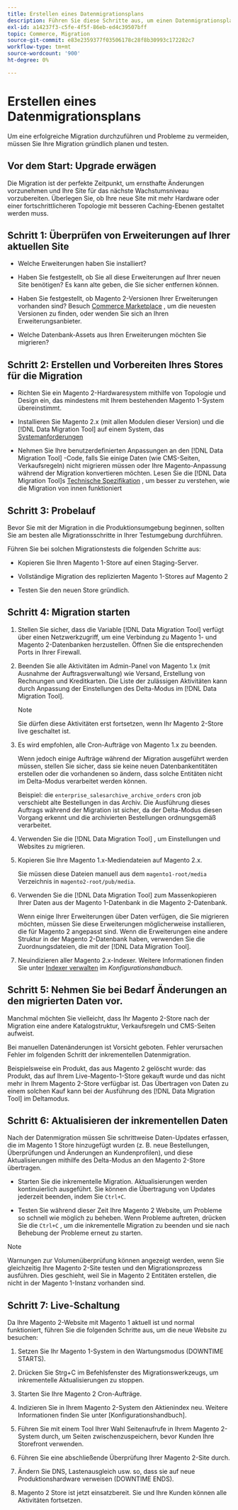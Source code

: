 ```yaml
---
title: Erstellen eines Datenmigrationsplans
description: Führen Sie diese Schritte aus, um einen Datenmigrationsplan zu erstellen, um eine erfolgreiche Aktualisierung von Magento 1 auf Magento 2 sicherzustellen.
exl-id: a14237f3-c5fe-4f5f-86eb-ed4c39507bff
topic: Commerce, Migration
source-git-commit: e83e2359377f03506178c28f8b30993c172282c7
workflow-type: tm+mt
source-wordcount: '900'
ht-degree: 0%

---
```


# Erstellen eines Datenmigrationsplans

Um eine erfolgreiche Migration durchzuführen und Probleme zu vermeiden, müssen Sie Ihre Migration gründlich planen und testen.

## Vor dem Start: Upgrade erwägen

Die Migration ist der perfekte Zeitpunkt, um ernsthafte Änderungen vorzunehmen und Ihre Site für das nächste Wachstumsniveau vorzubereiten. Überlegen Sie, ob Ihre neue Site mit mehr Hardware oder einer fortschrittlicheren Topologie mit besseren Caching-Ebenen gestaltet werden muss.

## Schritt 1: Überprüfen von Erweiterungen auf Ihrer aktuellen Site

* Welche Erweiterungen haben Sie installiert?

* Haben Sie festgestellt, ob Sie all diese Erweiterungen auf Ihrer neuen Site benötigen? Es kann alte geben, die Sie sicher entfernen können.

* Haben Sie festgestellt, ob Magento 2-Versionen Ihrer Erweiterungen vorhanden sind? Besuch [Commerce Marketplace] , um die neuesten Versionen zu finden, oder wenden Sie sich an Ihren Erweiterungsanbieter.

* Welche Datenbank-Assets aus Ihren Erweiterungen möchten Sie migrieren?

## Schritt 2: Erstellen und Vorbereiten Ihres Stores für die Migration

* Richten Sie ein Magento 2-Hardwaresystem mithilfe von Topologie und Design ein, das mindestens mit Ihrem bestehenden Magento 1-System übereinstimmt.

* Installieren Sie Magento 2.x (mit allen Modulen dieser Version) und die [!DNL Data Migration Tool] auf einem System, das [Systemanforderungen](../../installation/system-requirements.md)

* Nehmen Sie Ihre benutzerdefinierten Anpassungen an den [!DNL Data Migration Tool] -Code, falls Sie einige Daten (wie CMS-Seiten, Verkaufsregeln) nicht migrieren müssen oder Ihre Magento-Anpassung während der Migration konvertieren möchten. Lesen Sie die [!DNL Data Migration Tool]s [Technische Spezifikation](technical-specification.md) , um besser zu verstehen, wie die Migration von innen funktioniert

## Schritt 3: Probelauf

Bevor Sie mit der Migration in die Produktionsumgebung beginnen, sollten Sie am besten alle Migrationsschritte in Ihrer Testumgebung durchführen.

Führen Sie bei solchen Migrationstests die folgenden Schritte aus:

* Kopieren Sie Ihren Magento 1-Store auf einen Staging-Server.

* Vollständige Migration des replizierten Magento 1-Stores auf Magento 2

* Testen Sie den neuen Store gründlich.

## Schritt 4: Migration starten

1. Stellen Sie sicher, dass die Variable [!DNL Data Migration Tool] verfügt über einen Netzwerkzugriff, um eine Verbindung zu Magento 1- und Magento 2-Datenbanken herzustellen. Öffnen Sie die entsprechenden Ports in Ihrer Firewall.

1. Beenden Sie alle Aktivitäten im Admin-Panel von Magento 1.x (mit Ausnahme der Auftragsverwaltung) wie Versand, Erstellung von Rechnungen und Kreditkarten. Die Liste der zulässigen Aktivitäten kann durch Anpassung der Einstellungen des Delta-Modus im [!DNL Data Migration Tool].

   >[!NOTE]
   >
   >Sie dürfen diese Aktivitäten erst fortsetzen, wenn Ihr Magento 2-Store live geschaltet ist.

1. Es wird empfohlen, alle Cron-Aufträge von Magento 1.x zu beenden.

   Wenn jedoch einige Aufträge während der Migration ausgeführt werden müssen, stellen Sie sicher, dass sie keine neuen Datenbankentitäten erstellen oder die vorhandenen so ändern, dass solche Entitäten nicht im Delta-Modus verarbeitet werden können.

   Beispiel: die `enterprise_salesarchive_archive_orders` cron job verschiebt alte Bestellungen in das Archiv. Die Ausführung dieses Auftrags während der Migration ist sicher, da der Delta-Modus diesen Vorgang erkennt und die archivierten Bestellungen ordnungsgemäß verarbeitet.

1. Verwenden Sie die [!DNL Data Migration Tool] , um Einstellungen und Websites zu migrieren.

1. Kopieren Sie Ihre Magento 1.x-Mediendateien auf Magento 2.x.

   Sie müssen diese Dateien manuell aus dem `magento1-root/media` Verzeichnis in `magento2-root/pub/media`.

1. Verwenden Sie die [!DNL Data Migration Tool] zum Massenkopieren Ihrer Daten aus der Magento 1-Datenbank in die Magento 2-Datenbank.

   Wenn einige Ihrer Erweiterungen über Daten verfügen, die Sie migrieren möchten, müssen Sie diese Erweiterungen möglicherweise installieren, die für Magento 2 angepasst sind. Wenn die Erweiterungen eine andere Struktur in der Magento 2-Datenbank haben, verwenden Sie die Zuordnungsdateien, die mit der [!DNL Data Migration Tool].

1. Neuindizieren aller Magento 2.x-Indexer. Weitere Informationen finden Sie unter [Indexer verwalten](../../configuration/cli/manage-indexers.md) im _Konfigurationshandbuch_.

## Schritt 5: Nehmen Sie bei Bedarf Änderungen an den migrierten Daten vor.

Manchmal möchten Sie vielleicht, dass Ihr Magento 2-Store nach der Migration eine andere Katalogstruktur, Verkaufsregeln und CMS-Seiten aufweist.

Bei manuellen Datenänderungen ist Vorsicht geboten. Fehler verursachen Fehler im folgenden Schritt der inkrementellen Datenmigration.

Beispielsweise ein Produkt, das aus Magento 2 gelöscht wurde: das Produkt, das auf Ihrem Live-Magento-1-Store gekauft wurde und das nicht mehr in Ihrem Magento 2-Store verfügbar ist. Das Übertragen von Daten zu einem solchen Kauf kann bei der Ausführung des [!DNL Data Migration Tool] im Deltamodus.

## Schritt 6: Aktualisieren der inkrementellen Daten

Nach der Datenmigration müssen Sie schrittweise Daten-Updates erfassen, die im Magento 1 Store hinzugefügt wurden (z. B. neue Bestellungen, Überprüfungen und Änderungen an Kundenprofilen), und diese Aktualisierungen mithilfe des Delta-Modus an den Magento 2-Store übertragen.

* Starten Sie die inkrementelle Migration. Aktualisierungen werden kontinuierlich ausgeführt. Sie können die Übertragung von Updates jederzeit beenden, indem Sie `Ctrl+C`.

* Testen Sie während dieser Zeit Ihre Magento 2 Website, um Probleme so schnell wie möglich zu beheben. Wenn Probleme auftreten, drücken Sie die `Ctrl+C` , um die inkrementelle Migration zu beenden und sie nach Behebung der Probleme erneut zu starten.

>[!NOTE]
>
>Warnungen zur Volumenüberprüfung können angezeigt werden, wenn Sie gleichzeitig Ihre Magento 2-Site testen und den Migrationsprozess ausführen. Dies geschieht, weil Sie in Magento 2 Entitäten erstellen, die nicht in der Magento 1-Instanz vorhanden sind.

## Schritt 7: Live-Schaltung

Da Ihre Magento 2-Website mit Magento 1 aktuell ist und normal funktioniert, führen Sie die folgenden Schritte aus, um die neue Website zu besuchen:

1. Setzen Sie Ihr Magento 1-System in den Wartungsmodus (DOWNTIME STARTS).

1. Drücken Sie Strg+C im Befehlsfenster des Migrationswerkzeugs, um inkrementelle Aktualisierungen zu stoppen.

1. Starten Sie Ihre Magento 2 Cron-Aufträge.

1. Indizieren Sie in Ihrem Magento 2-System den Aktienindex neu. Weitere Informationen finden Sie unter [Konfigurationshandbuch].

1. Führen Sie mit einem Tool Ihrer Wahl Seitenaufrufe in Ihrem Magento 2-System durch, um Seiten zwischenzuspeichern, bevor Kunden Ihre Storefront verwenden.

1. Führen Sie eine abschließende Überprüfung Ihrer Magento 2-Site durch.

1. Ändern Sie DNS, Lastenausgleich usw. so, dass sie auf neue Produktionshardware verweisen (DOWNTIME ENDS).

1. Magento 2 Store ist jetzt einsatzbereit. Sie und Ihre Kunden können alle Aktivitäten fortsetzen.

<!-- LINK ADDRESSES -->

[Commerce Marketplace]: https://marketplace.magento.com
